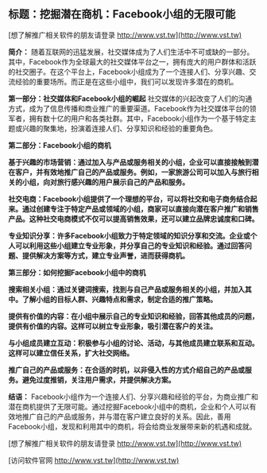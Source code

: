 ## **标题：挖掘潜在商机：Facebook小组的无限可能**

[想了解推广相关软件的朋友请登录 http://www.vst.tw](http://www.vst.tw)

**简介：**
随着互联网的迅猛发展，社交媒体成为了人们生活中不可或缺的一部分。其中，Facebook作为全球最大的社交媒体平台之一，拥有庞大的用户群体和活跃的社交圈子。在这个平台上，Facebook小组成为了一个连接人们、分享兴趣、交流经验的重要场所。而正是在这些小组中，我们可以发现许多潜在的商机。

**第一部分：社交媒体和Facebook小组的崛起**
社交媒体的兴起改变了人们的沟通方式，成为了信息传播和商业推广的重要渠道。Facebook作为社交媒体平台的领军者，拥有数十亿的用户和各类社群。其中，Facebook小组作为一个基于特定主题或兴趣的聚集地，扮演着连接人们、分享知识和经验的重要角色。

**第二部分：Facebook小组的商机**

**基于兴趣的市场营销：通过加入与产品或服务相关的小组，企业可以直接接触到潜在客户，并有效地推广自己的产品或服务。例如，一家旅游公司可以加入与旅行相关的小组，向对旅行感兴趣的用户展示自己的产品和服务。**

**社交电商：Facebook小组提供了一个理想的平台，可以将社交和电子商务结合起来。通过创建专注于特定产品或领域的小组，商家可以直接向潜在客户推广和销售产品。这种社交电商模式不仅可以提高销售效果，还可以建立品牌忠诚度和口碑。**

**专业知识分享：许多Facebook小组致力于特定领域的知识分享和交流。企业或个人可以利用这些小组建立专业形象，并分享自己的专业知识和经验。通过回答问题、提供解决方案等方式，建立专业声誉，进而获得商机。**

**第三部分：如何挖掘Facebook小组中的商机**

**搜索相关小组：通过关键词搜索，找到与自己产品或服务相关的小组，并加入其中。了解小组的目标人群、兴趣特点和需求，制定合适的推广策略。**

**提供有价值的内容：在小组中展示自己的专业知识和经验，回答其他成员的问题，提供有价值的内容。这样可以树立专业形象，吸引潜在客户的关注。**

**与小组成员建立互动：积极参与小组的讨论、活动，与其他成员建立联系和互动。这样可以建立信任关系，扩大社交网络。**

**推广自己的产品或服务：在合适的时机，以非侵入性的方式介绍自己的产品或服务。避免过度推销，关注用户需求，并提供解决方案。**

**结语：**
Facebook小组作为一个连接人们、分享兴趣和经验的平台，为商业推广和潜在商机提供了无限可能。通过挖掘Facebook小组中的商机，企业和个人可以有效地推广自己的产品或服务，并与潜在客户建立良好的关系。因此，善用Facebook小组，发现和利用其中的商机，将会给商业发展带来新的机遇和成就。

[想了解推广相关软件的朋友请登录 http://www.vst.tw](http://www.vst.tw)


[访问软件官网 http://www.vst.tw](http://www.vst.tw)
